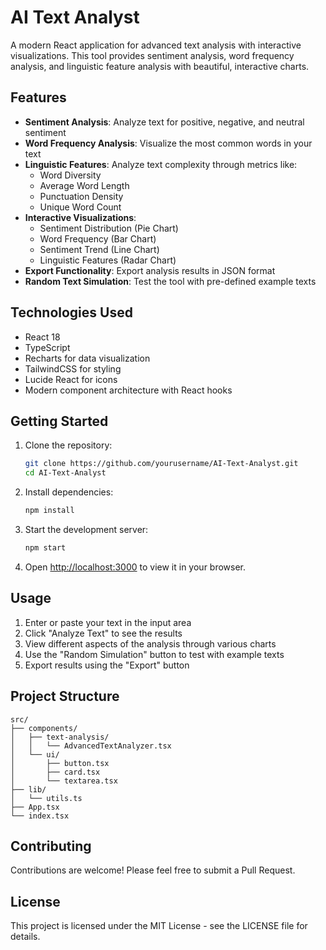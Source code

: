 # AI Text Analyst

A modern React application for advanced text analysis with interactive visualizations. This tool provides sentiment analysis, word frequency analysis, and linguistic feature analysis with beautiful, interactive charts.

## Features

- **Sentiment Analysis**: Analyze text for positive, negative, and neutral sentiment
- **Word Frequency Analysis**: Visualize the most common words in your text
- **Linguistic Features**: Analyze text complexity through metrics like:
  - Word Diversity
  - Average Word Length
  - Punctuation Density
  - Unique Word Count
- **Interactive Visualizations**:
  - Sentiment Distribution (Pie Chart)
  - Word Frequency (Bar Chart)
  - Sentiment Trend (Line Chart)
  - Linguistic Features (Radar Chart)
- **Export Functionality**: Export analysis results in JSON format
- **Random Text Simulation**: Test the tool with pre-defined example texts

## Technologies Used

- React 18
- TypeScript
- Recharts for data visualization
- TailwindCSS for styling
- Lucide React for icons
- Modern component architecture with React hooks

## Getting Started

1. Clone the repository:
   ```bash
   git clone https://github.com/yourusername/AI-Text-Analyst.git
   cd AI-Text-Analyst
   ```

2. Install dependencies:
   ```bash
   npm install
   ```

3. Start the development server:
   ```bash
   npm start
   ```

4. Open [http://localhost:3000](http://localhost:3000) to view it in your browser.

## Usage

1. Enter or paste your text in the input area
2. Click "Analyze Text" to see the results
3. View different aspects of the analysis through various charts
4. Use the "Random Simulation" button to test with example texts
5. Export results using the "Export" button

## Project Structure

```
src/
├── components/
│   ├── text-analysis/
│   │   └── AdvancedTextAnalyzer.tsx
│   └── ui/
│       ├── button.tsx
│       ├── card.tsx
│       └── textarea.tsx
├── lib/
│   └── utils.ts
├── App.tsx
└── index.tsx
```

## Contributing

Contributions are welcome! Please feel free to submit a Pull Request.

## License

This project is licensed under the MIT License - see the LICENSE file for details. 